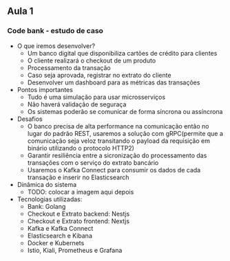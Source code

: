 ## Aula 1 
### Code bank - estudo de caso
- O que iremos desenvolver?  
  - Um banco digital que disponibiliza cartões de crédito para clientes
  - O cliente realizará o checkout de um produto 
  - Processamento da transação
  - Caso seja aprovada, registrar no extrato do cliente 
  - Desenvolver um dashboard para as métricas das transações
- Pontos importantes
  - Tudo é uma simulação para usar microsserviços 
  - Não haverá validação de seguraça 
  - Os sistemas poderão se comunicar de forma síncrona ou assíncrona
- Desafios 
  - O banco precisa de alta performance na comunicação então no lugar do padrão REST, usaremos a solução com gRPC(permite que a comunicação seja veloz transitando o payload da requisição em binário utilizando o protocolo HTTP2)
  - Garantir resiliência entre a sicronização do processamento das transações com o serviço do extrato bancário 
  - Usaremos o Kafka Connect para consumir os dados de cada transação e inserir no Elasticsearch
- Dinâmica do sistema
  - TODO: colocar a imagem aqui depois
- Tecnologias utilizadas: 
  - Bank: Golang
  - Checkout e Extrato backend: Nestjs
  - Checkout e Extrato frontend: Nextjs
  - Kafka e Kafka Connect
  - Elasticsearch e Kibana
  - Docker e Kubernets
  - Istio, Kiali, Prometheus e Grafana